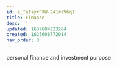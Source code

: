 ```yaml
---
id: e_TaIsyrFXW-2A1raV6qI
title: Finance
desc: ''
updated: 1637684223264
created: 1625608772914
nav_order: 3
---
```


personal finance and investment purpose